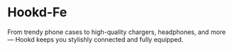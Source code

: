 # Hookd-Fe
From trendy phone cases to high-quality chargers, headphones, and more — Hookd keeps you stylishly connected and fully equipped.
